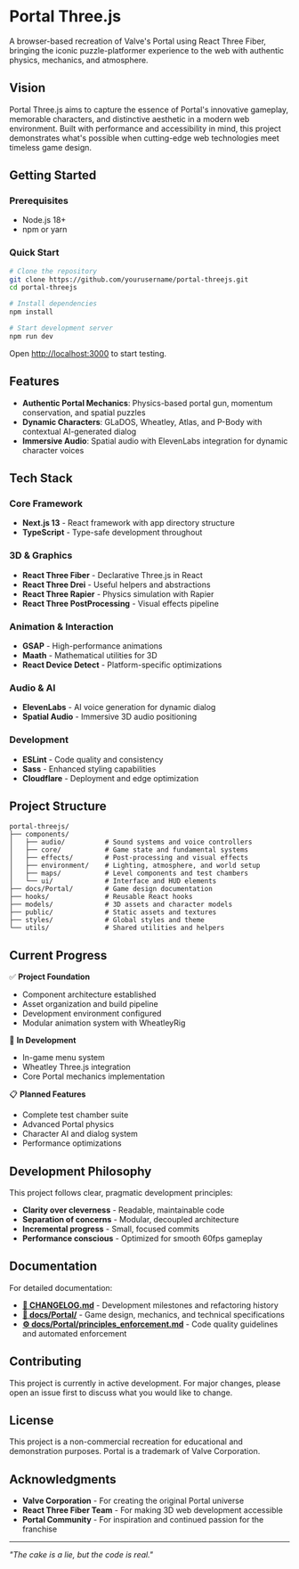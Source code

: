 # Portal Three.js

A browser-based recreation of Valve's Portal using React Three Fiber, bringing the iconic puzzle-platformer experience to the web with authentic physics, mechanics, and atmosphere.

## Vision

Portal Three.js aims to capture the essence of Portal's innovative gameplay, memorable characters, and distinctive aesthetic in a modern web environment. Built with performance and accessibility in mind, this project demonstrates what's possible when cutting-edge web technologies meet timeless game design.

## Getting Started

### Prerequisites

-   Node.js 18+
-   npm or yarn

### Quick Start

```bash
# Clone the repository
git clone https://github.com/yourusername/portal-threejs.git
cd portal-threejs

# Install dependencies
npm install

# Start development server
npm run dev
```

Open [http://localhost:3000](http://localhost:3000) to start testing.

## Features

-   **Authentic Portal Mechanics**: Physics-based portal gun, momentum conservation, and spatial puzzles
-   **Dynamic Characters**: GLaDOS, Wheatley, Atlas, and P-Body with contextual AI-generated dialog
-   **Immersive Audio**: Spatial audio with ElevenLabs integration for dynamic character voices

## Tech Stack

### Core Framework

-   **Next.js 13** - React framework with app directory structure
-   **TypeScript** - Type-safe development throughout

### 3D & Graphics

-   **React Three Fiber** - Declarative Three.js in React
-   **React Three Drei** - Useful helpers and abstractions
-   **React Three Rapier** - Physics simulation with Rapier
-   **React Three PostProcessing** - Visual effects pipeline

### Animation & Interaction

-   **GSAP** - High-performance animations
-   **Maath** - Mathematical utilities for 3D
-   **React Device Detect** - Platform-specific optimizations

### Audio & AI

-   **ElevenLabs** - AI voice generation for dynamic dialog
-   **Spatial Audio** - Immersive 3D audio positioning

### Development

-   **ESLint** - Code quality and consistency
-   **Sass** - Enhanced styling capabilities
-   **Cloudflare** - Deployment and edge optimization

## Project Structure

```
portal-threejs/
├── components/
│   ├── audio/          # Sound systems and voice controllers
│   ├── core/           # Game state and fundamental systems
│   ├── effects/        # Post-processing and visual effects
│   ├── environment/    # Lighting, atmosphere, and world setup
│   ├── maps/           # Level components and test chambers
│   └── ui/             # Interface and HUD elements
├── docs/Portal/        # Game design documentation
├── hooks/              # Reusable React hooks
├── models/             # 3D assets and character models
├── public/             # Static assets and textures
├── styles/             # Global styles and theme
└── utils/              # Shared utilities and helpers
```

## Current Progress

✅ **Project Foundation**

-   Component architecture established
-   Asset organization and build pipeline
-   Development environment configured
-   Modular animation system with WheatleyRig

🚧 **In Development**

-   In-game menu system
-   Wheatley Three.js integration
-   Core Portal mechanics implementation

📋 **Planned Features**

-   Complete test chamber suite
-   Advanced Portal physics
-   Character AI and dialog system
-   Performance optimizations

## Development Philosophy

This project follows clear, pragmatic development principles:

-   **Clarity over cleverness** - Readable, maintainable code
-   **Separation of concerns** - Modular, decoupled architecture
-   **Incremental progress** - Small, focused commits
-   **Performance conscious** - Optimized for smooth 60fps gameplay

## Documentation

For detailed documentation:

-   **[📝 CHANGELOG.md](CHANGELOG.md)** - Development milestones and refactoring history
-   **[📖 docs/Portal/](docs/Portal/)** - Game design, mechanics, and technical specifications
-   **[⚙️ docs/Portal/principles_enforcement.md](docs/Portal/principles_enforcement.md)** - Code quality guidelines and automated enforcement

## Contributing

This project is currently in active development. For major changes, please open an issue first to discuss what you would like to change.

## License

This project is a non-commercial recreation for educational and demonstration purposes. Portal is a trademark of Valve Corporation.

## Acknowledgments

-   **Valve Corporation** - For creating the original Portal universe
-   **React Three Fiber Team** - For making 3D web development accessible
-   **Portal Community** - For inspiration and continued passion for the franchise

---

_"The cake is a lie, but the code is real."_
